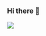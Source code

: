 ### Hi there 👋

<a href="https://github.com/Jean-Baptiste-Dho/github-readme-stats">
  <img align="center" src="https://github-readme-stats.vercel.app/api/pin/?username=anuraghazra&repo=github-readme-stats](https://github-readme-stats.vercel.app/api?username=Jean-Baptiste-Dho&show_icons=true&theme=dracula)" />
</a>
<!--
**Jean-Baptiste-Dho/Jean-Baptiste-Dho** is a ✨ _special_ ✨ repository because its `README.md` (this file) appears on your GitHub profile.

Here are some ideas to get you started:

- 🔭 I’m currently working on ...
- 🌱 I’m currently learning ...
- 👯 I’m looking to collaborate on ...
- 🤔 I’m looking for help with ...
- 💬 Ask me about ...
- 📫 How to reach me: ...
- 😄 Pronouns: ...
- ⚡ Fun fact: ...
-->
